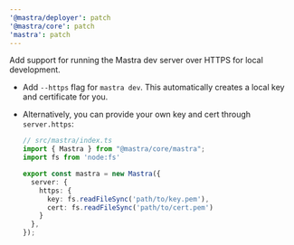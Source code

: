```yaml
---
'@mastra/deployer': patch
'@mastra/core': patch
'mastra': patch
---
```


Add support for running the Mastra dev server over HTTPS for local development.

- Add `--https` flag for `mastra dev`. This automatically creates a local key and certificate for you.
- Alternatively, you can provide your own key and cert through `server.https`:

    ```ts
    // src/mastra/index.ts
    import { Mastra } from "@mastra/core/mastra";
    import fs from 'node:fs'

    export const mastra = new Mastra({
      server: {
        https: {
          key: fs.readFileSync('path/to/key.pem'),
          cert: fs.readFileSync('path/to/cert.pem')
        }
      },
    });
    ```
